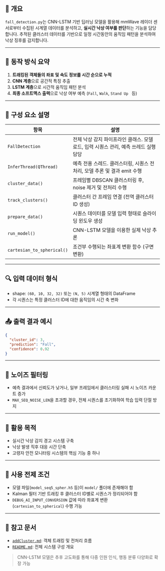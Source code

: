 ## 🧭 개요

`fall_detection.py`는 CNN-LSTM 기반 딥러닝 모델을 활용해 mmWave 레이더 센서로부터 수집된 시계열 데이터를 분석하고, **실시간 낙상 여부를 판단**하는 기능을 담당합니다. 추적된 클러스터 데이터를 기반으로 일정 시간동안의 움직임 패턴을 분석하여 낙상 징후를 감지합니다.

---

## 🧠 동작 방식 요약

1. **트래킹된 객체들의 좌표 및 속도 정보를 시간 순으로 누적**
2. **CNN 계층**으로 공간적 특징 추출
3. **LSTM 계층**으로 시간적 움직임 패턴 분석
4. **최종 소프트맥스 출력**으로 낙상 여부 예측 (`Fall`, `Walk`, `Stand Up ` 등)

---

## 📁 구성 요소 설명

| 항목                         | 설명                                                 |
| -------------------------- | -------------------------------------------------- |
| `FallDetection`            | 전체 낙상 감지 파이프라인 클래스. 모델 로드, 입력 시퀀스 관리, 예측 쓰레드 실행 담당 |
| `InferThread(QThread)`     | 예측 전용 스레드. 클러스터링, 시퀀스 전처리, 모델 추론 및 결과 emit 수행      |
| `cluster_data()`           | 프레임별 DBSCAN 클러스터링 후, noise 제거 및 전처리 수행             |
| `track_clusters()`         | 클러스터 간 프레임 연결 (전역 클러스터 ID 생성)                      |
| `prepare_data()`           | 시퀀스 데이터를 모델 입력 형태로 슬라이딩 윈도우 생성                     |
| `run_model()`              | CNN-LSTM 모델을 이용한 실제 낙상 추론                          |
| `cartesian_to_spherical()` | 조건부 수행되는 좌표계 변환 함수 (구면 변환)                         |

---

## 🔍 입력 데이터 형식

* shape: `(60, 10, 32, 32)` 또는 `(N, 5)` 시계열 형태의 DataFrame
* 각 시퀀스는 특정 클러스터 ID에 대한 움직임의 시간 축 변화

---

## 📤 출력 결과 예시

```json
{
  "cluster_id": 3,
  "prediction": "Fall",
  "confidence": 0.92
}
```

---

## 🧼 노이즈 필터링

* 예측 결과에서 신뢰도가 낮거나, 일부 프레임에서 클러스터링 실패 시 노이즈 카운트 증가
* `MAX_SEQ_NOISE_LEN`을 초과할 경우, 전체 시퀀스를 초기화하여 학습 입력 단절 방지

---

## 🎯 활용 목적

* 실시간 낙상 감지 경고 시스템 구축
* 낙상 발생 직후 대응 시간 단축
* 고령자 안전 모니터링 시스템의 핵심 기능 중 하나

---

## 🔧 사용 전제 조건

* 모델 파일(`model_seq5_spher.h5` 등)이 `model/` 폴더에 존재해야 함
* Kalman 필터 기반 트래킹 후 클러스터 ID별로 시퀀스가 정리되어야 함
* `DEBUG_AI_INPUT_CONVERSION` 값에 따라 좌표계 변환 (`cartesian_to_spherical`) 수행 가능

---

## 📝 참고 문서

* [`addCluster.md`](addCluster.md): 객체 트래킹 및 전처리 흐름
* [`README.md`](README.md): 전체 시스템 구성 개요

> CNN-LSTM 모델은 추후 고도화를 통해 다중 인원 인식, 행동 분류 다양화로 확장 가능
